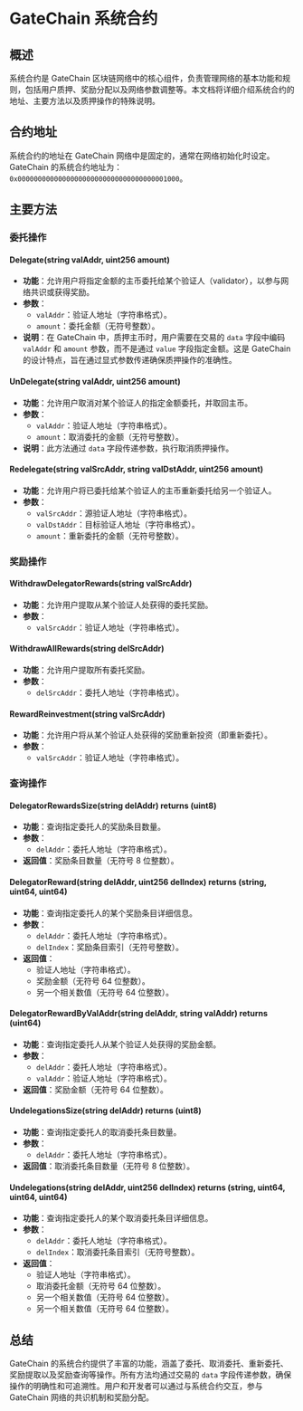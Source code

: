 # GateChain 系统合约

## 概述
系统合约是 GateChain 区块链网络中的核心组件，负责管理网络的基本功能和规则，包括用户质押、奖励分配以及网络参数调整等。本文档将详细介绍系统合约的地址、主要方法以及质押操作的特殊说明。

## 合约地址
系统合约的地址在 GateChain 网络中是固定的，通常在网络初始化时设定。GateChain 的系统合约地址为：`0x0000000000000000000000000000000000001000`。

## 主要方法

### 委托操作

#### Delegate(string valAddr, uint256 amount)
- **功能**：允许用户将指定金额的主币委托给某个验证人（validator），以参与网络共识或获得奖励。
- **参数**：
  - `valAddr`：验证人地址（字符串格式）。
  - `amount`：委托金额（无符号整数）。
- **说明**：在 GateChain 中，质押主币时，用户需要在交易的 `data` 字段中编码 `valAddr` 和 `amount` 参数，而不是通过 `value` 字段指定金额。这是 GateChain 的设计特点，旨在通过显式参数传递确保质押操作的准确性。


#### UnDelegate(string valAddr, uint256 amount)
- **功能**：允许用户取消对某个验证人的指定金额委托，并取回主币。
- **参数**：
  - `valAddr`：验证人地址（字符串格式）。
  - `amount`：取消委托的金额（无符号整数）。
- **说明**：此方法通过 `data` 字段传递参数，执行取消质押操作。

#### Redelegate(string valSrcAddr, string valDstAddr, uint256 amount)
- **功能**：允许用户将已委托给某个验证人的主币重新委托给另一个验证人。
- **参数**：
  - `valSrcAddr`：源验证人地址（字符串格式）。
  - `valDstAddr`：目标验证人地址（字符串格式）。
  - `amount`：重新委托的金额（无符号整数）。

### 奖励操作

#### WithdrawDelegatorRewards(string valSrcAddr)
- **功能**：允许用户提取从某个验证人处获得的委托奖励。
- **参数**：
  - `valSrcAddr`：验证人地址（字符串格式）。


#### WithdrawAllRewards(string delSrcAddr)
- **功能**：允许用户提取所有委托奖励。
- **参数**：
  - `delSrcAddr`：委托人地址（字符串格式）。


#### RewardReinvestment(string valSrcAddr)
- **功能**：允许用户将从某个验证人处获得的奖励重新投资（即重新委托）。
- **参数**：
  - `valSrcAddr`：验证人地址（字符串格式）。


### 查询操作

#### DelegatorRewardsSize(string delAddr) returns (uint8)
- **功能**：查询指定委托人的奖励条目数量。
- **参数**：
  - `delAddr`：委托人地址（字符串格式）。
- **返回值**：奖励条目数量（无符号 8 位整数）。


#### DelegatorReward(string delAddr, uint256 delIndex) returns (string, uint64, uint64)
- **功能**：查询指定委托人的某个奖励条目详细信息。
- **参数**：
  - `delAddr`：委托人地址（字符串格式）。
  - `delIndex`：奖励条目索引（无符号整数）。
- **返回值**：
  - 验证人地址（字符串格式）。
  - 奖励金额（无符号 64 位整数）。
  - 另一个相关数值（无符号 64 位整数）。

#### DelegatorRewardByValAddr(string delAddr, string valAddr) returns (uint64)
- **功能**：查询指定委托人从某个验证人处获得的奖励金额。
- **参数**：
  - `delAddr`：委托人地址（字符串格式）。
  - `valAddr`：验证人地址（字符串格式）。
- **返回值**：奖励金额（无符号 64 位整数）。


#### UndelegationsSize(string delAddr) returns (uint8)
- **功能**：查询指定委托人的取消委托条目数量。
- **参数**：
  - `delAddr`：委托人地址（字符串格式）。
- **返回值**：取消委托条目数量（无符号 8 位整数）。


#### Undelegations(string delAddr, uint256 delIndex) returns (string, uint64, uint64, uint64)
- **功能**：查询指定委托人的某个取消委托条目详细信息。
- **参数**：
  - `delAddr`：委托人地址（字符串格式）。
  - `delIndex`：取消委托条目索引（无符号整数）。
- **返回值**：
  - 验证人地址（字符串格式）。
  - 取消委托金额（无符号 64 位整数）。
  - 另一个相关数值（无符号 64 位整数）。
  - 另一个相关数值（无符号 64 位整数）。


## 总结
GateChain 的系统合约提供了丰富的功能，涵盖了委托、取消委托、重新委托、奖励提取以及奖励查询等操作。所有方法均通过交易的 `data` 字段传递参数，确保操作的明确性和可追溯性。用户和开发者可以通过与系统合约交互，参与 GateChain 网络的共识机制和奖励分配。